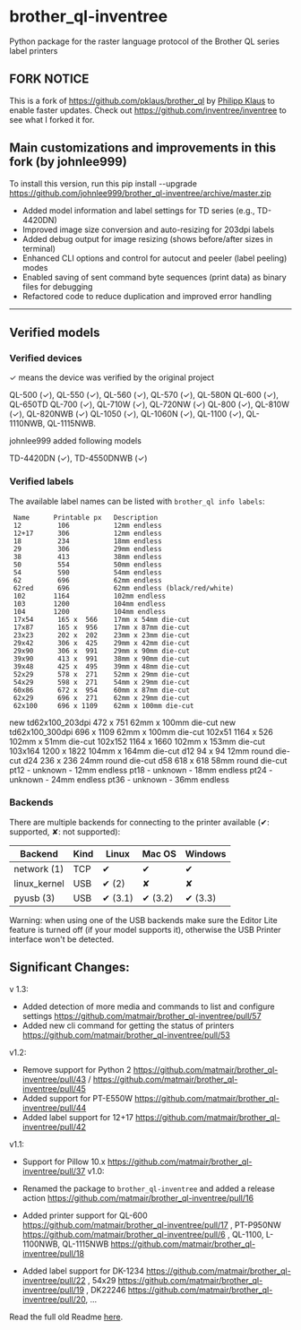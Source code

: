 # brother_ql-inventree

Python package for the raster language protocol of the Brother QL series label printers


## FORK NOTICE

This is a fork of https://github.com/pklaus/brother_ql by [Philipp Klaus](https://github.com/pklaus) to enable faster updates.
Check out https://github.com/inventree/inventree to see what I forked it for.

## Main customizations and improvements in this fork (by johnlee999)

To install this version, run this
pip install --upgrade https://github.com/johnlee999/brother_ql-inventree/archive/master.zip

- Added model information and label settings for TD series (e.g., TD-4420DN)
- Improved image size conversion and auto-resizing for 203dpi labels
- Added debug output for image resizing (shows before/after sizes in terminal)
- Enhanced CLI options and control for autocut and peeler (label peeling) modes
- Enabled saving of sent command byte sequences (print data) as binary files for debugging
- Refactored code to reduce duplication and improved error handling

---

## Verified models
### Verified devices

✓ means the device was verified by the original project

QL-500 (✓), QL-550 (✓), QL-560 (✓), QL-570 (✓), QL-580N
QL-600 (✓), QL-650TD
QL-700 (✓), QL-710W (✓), QL-720NW (✓)
QL-800 (✓), QL-810W (✓), QL-820NWB (✓)
QL-1050 (✓), QL-1060N (✓),
QL-1100 (✓), QL-1110NWB, QL-1115NWB.

johnlee999 added following models

TD-4420DN (✓), TD-4550DNWB (✓)

### Verified labels

The available label names can be listed with `brother_ql info labels`:

     Name      Printable px   Description
     12         106           12mm endless
     12+17      306           12mm endless
     18         234           18mm endless
     29         306           29mm endless
     38         413           38mm endless
     50         554           50mm endless
     54         590           54mm endless
     62         696           62mm endless
     62red      696           62mm endless (black/red/white)
     102       1164           102mm endless
     103       1200           104mm endless
     104       1200           104mm endless
     17x54      165 x  566    17mm x 54mm die-cut
     17x87      165 x  956    17mm x 87mm die-cut
     23x23      202 x  202    23mm x 23mm die-cut
     29x42      306 x  425    29mm x 42mm die-cut
     29x90      306 x  991    29mm x 90mm die-cut
     39x90      413 x  991    38mm x 90mm die-cut
     39x48      425 x  495    39mm x 48mm die-cut
     52x29      578 x  271    52mm x 29mm die-cut
     54x29      598 x  271    54mm x 29mm die-cut
     60x86      672 x  954    60mm x 87mm die-cut
     62x29      696 x  271    62mm x 29mm die-cut
     62x100     696 x 1109    62mm x 100mm die-cut
new  td62x100_203dpi  472 x 751    62mm x 100mm die-cut
new  td62x100_300dpi  696 x 1109    62mm x 100mm die-cut
     102x51    1164 x  526    102mm x 51mm die-cut
     102x152   1164 x 1660    102mm x 153mm die-cut
     103x164   1200 x 1822    104mm x 164mm die-cut
     d12         94 x   94    12mm round die-cut
     d24        236 x  236    24mm round die-cut
     d58        618 x  618    58mm round die-cut
     pt12       - unknown -   12mm endless
     pt18       - unknown -   18mm endless
     pt24       - unknown -   24mm endless
     pt36       - unknown -   36mm endless

### Backends

There are multiple backends for connecting to the printer available (✔: supported, ✘: not supported):

Backend | Kind | Linux | Mac OS | Windows
-------|-------|---------|---------|--------
network (1) | TCP | ✔ | ✔ | ✔
linux\_kernel | USB | ✔ (2) | ✘ | ✘
pyusb (3) | USB | ✔ (3.1) | ✔ (3.2) | ✔ (3.3)

Warning: when using one of the USB backends make sure the Editor Lite feature is turned off (if your model supports it), otherwise the USB Printer interface won't be detected.

## Significant Changes:
v 1.3:
- Added detection of more media and commands to list and configure settings https://github.com/matmair/brother_ql-inventree/pull/57
- Added new cli command for getting the status of printers https://github.com/matmair/brother_ql-inventree/pull/53

v1.2:
- Remove support for Python 2 https://github.com/matmair/brother_ql-inventree/pull/43 / https://github.com/matmair/brother_ql-inventree/pull/45
- Added support for PT-E550W https://github.com/matmair/brother_ql-inventree/pull/44
- Added label support for 12+17 https://github.com/matmair/brother_ql-inventree/pull/42

v1.1:
- Support for Pillow 10.x https://github.com/matmair/brother_ql-inventree/pull/37
v1.0:

- Renamed the package to `brother_ql-inventree` and added a release action https://github.com/matmair/brother_ql-inventree/pull/16
- Added printer support for QL-600 https://github.com/matmair/brother_ql-inventree/pull/17 , PT-P950NW https://github.com/matmair/brother_ql-inventree/pull/6 , QL-1100, L-1100NWB, QL-1115NWB https://github.com/matmair/brother_ql-inventree/pull/18
- Added label support for DK-1234 https://github.com/matmair/brother_ql-inventree/pull/22 , 54x29  https://github.com/matmair/brother_ql-inventree/pull/19 , DK22246 https://github.com/matmair/brother_ql-inventree/pull/20, ...

Read the full old Readme [here](https://github.com/matmair/brother_ql-inventree/blob/cleanup/OLD_README.md).
